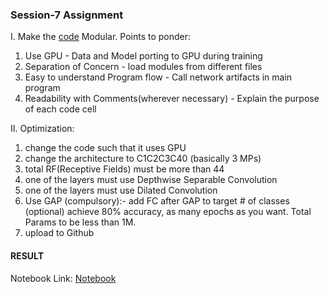 ### **Session-7 Assignment**
I. Make the [code](https://colab.research.google.com/drive/1qlewMtxcAJT6fIJdmMh8pSf2e-dh51Rw) Modular. Points to ponder:
1. Use GPU - Data and Model porting to GPU during training
2. Separation of Concern - load modules from different files
3. Easy to understand Program flow - Call network artifacts in main program
4. Readability with Comments(wherever necessary) - Explain the purpose of each code cell

II. Optimization:
1. change the code such that it uses GPU
2. change the architecture to C1C2C3C40 (basically 3 MPs)
3. total RF(Receptive Fields) must be more than 44
4. one of the layers must use Depthwise Separable Convolution
5. one of the layers must use Dilated Convolution
6. Use GAP (compulsory):- add FC after GAP to target # of classes (optional)
achieve 80% accuracy, as many epochs as you want. Total Params to be less than 1M. 
7. upload to Github


#### **RESULT**

Notebook Link: [Notebook](https://github.com/upadhyayprakash/eva4/blob/master/S7/EVA4_Session_7_CIFAR10_Modular.ipynb)
